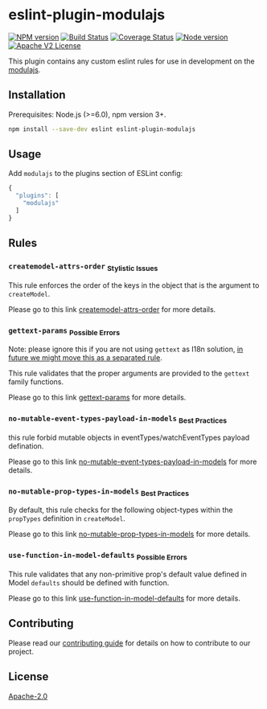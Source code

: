 # eslint-plugin-modulajs

[![NPM version][npm-image]][npm-url]
[![Build Status][travis-image]][travis-url]
[![Coverage Status][coverage-image]][coverage-url]
[![Node version][node-image]][node-url]
[![Apache V2 License][apache-2.0]](LICENSE)

This plugin contains any custom eslint rules for use in development on the [modulajs](https://www.npmjs.com/package/modulajs).

## Installation

Prerequisites: Node.js (>=6.0), npm version 3+.

```sh
npm install --save-dev eslint eslint-plugin-modulajs
```

## Usage

Add `modulajs` to the plugins section of ESLint config:
```js
{
  "plugins": [
    "modulajs"
  ]
}
```

## Rules

### `createmodel-attrs-order` <sub>Stylistic Issues</sub>

This rule enforces the order of the keys in the object that is the argument to `createModel`.

Please go to this link [createmodel-attrs-order](docs/rules/createmodel-attrs-order.md) for more details.

### `gettext-params` <sub>Possible Errors</sub>

Note: please ignore this if you are not using `gettext` as I18n solution, [in future we might move this as a separated rule](https://github.com/freewheel/eslint-plugin-modulajs/issues/3).

This rule validates that the proper arguments are provided to the `gettext` family functions.

Please go to this link [gettext-params](docs/rules/gettext-params.md) for more details.

### `no-mutable-event-types-payload-in-models` <sub>Best Practices</sub>
this rule forbid mutable objects in eventTypes/watchEventTypes payload defination.

Please go to this link [no-mutable-event-types-payload-in-models](docs/rules/no-mutable-event-types-payload-in-models.md) for more details.

### `no-mutable-prop-types-in-models` <sub>Best Practices</sub>

By default, this rule checks for the following object-types within the `propTypes` definition in `createModel`.

Please go to this link [no-mutable-prop-types-in-models](docs/rules/no-mutable-prop-types-in-models.md) for more details.

### `use-function-in-model-defaults` <sub>Possible Errors</sub>

This rule validates that any non-primitive prop's default value defined in Model `defaults` should be defined with function.

Please go to this link [use-function-in-model-defaults](docs/rules/use-function-in-model-defaults.md) for more details.

## Contributing

Please read our [contributing guide](CONTRIBUTING.md) for details on how to contribute to our project.

## License

[Apache-2.0](LICENSE)

[npm-url]: https://www.npmjs.com/package/eslint-plugin-modulajs
[npm-image]: https://img.shields.io/npm/v/eslint-plugin-modulajs.svg

[travis-url]: https://travis-ci.org/freewheel/eslint-plugin-modulajs
[travis-image]: https://img.shields.io/travis/freewheel/eslint-plugin-modulajs/master.svg

[coverage-url]: https://coveralls.io/github/freewheel/eslint-plugin-modulajs
[coverage-image]: https://img.shields.io/coveralls/freewheel/eslint-plugin-modulajs/master.svg

[node-url]: https://nodejs.org
[node-image]: https://img.shields.io/node/v/eslint-plugin-modulajs.svg 

[apache-2.0]: http://img.shields.io/badge/license-Apache%20V2-blue.svg
